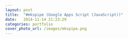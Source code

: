 ```yaml
---
layout: post
title:  "#mkspipe (Google Apps Script (JavaScript))"
date:   2014-11-14 21:23:29
categories: portfolio
cover_photo_url: /images/mkspipe.png
---
```


